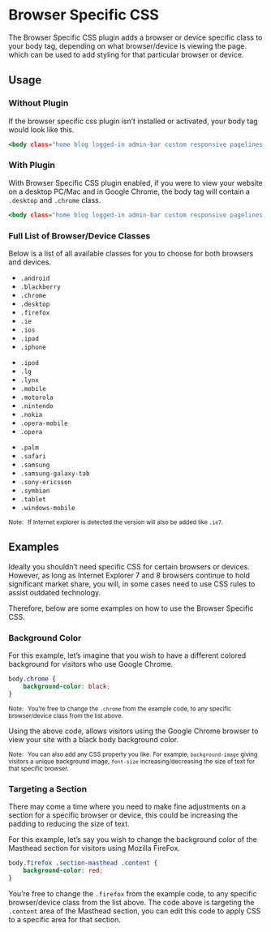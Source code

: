 # Browser Specific CSS #

The Browser Specific CSS plugin adds a browser or device specific class to your body tag, depending on what browser/device is viewing the page. which can be used to add styling for that particular browser or device.

## Usage ##

### Without Plugin ###

If the browser specific css plugin isn’t installed or activated, your body tag would look like this.

~~~ .html
<body class="home blog logged-in admin-bar custom responsive pagelines posts full_width ">
~~~

### With Plugin ###

With Browser Specific CSS plugin enabled, if you were to view your website on a desktop PC/Mac and in Google Chrome, the body tag will contain a `.desktop` and `.chrome` class.

~~~ .html
<body class="home blog logged-in admin-bar custom responsive pagelines posts full_width desktop chrome">
~~~

### Full List of Browser/Device Classes ###

Below is a list of all available classes for you to choose for both browsers and devices.

<div class="row">
<div class="span4 zmb">
<ul class="unstyled zmt zmb">
<li><code>.android</code></li>
<li><code>.blackberry</code></li>
<li><code>.chrome</code></li>
<li><code>.desktop</code></li>
<li><code>.firefox</code></li>
<li><code>.ie</code></li>
<li><code>.ios</code></li>
<li><code>.ipad</code></li>
<li><code>.iphone</code></li>
</ul>
</div>
<div class="span4 zmb">
<ul class="unstyled zmt zmb">
<li><code>.ipod</code></li>
<li><code>.lg</code></li>
<li><code>.lynx</code></li>
<li><code>.mobile</code></li>
<li><code>.motorola</code></li>
<li><code>.nintendo</code></li>
<li><code>.nokia</code></li>
<li><code>.opera-mobile</code></li>
<li><code>.opera</code></li>
</ul>
</div>
<div class="span4 zmb">
<ul class="unstyled zmt zmb">
<li><code>.palm</code></li>
<li><code>.safari</code></li>
<li><code>.samsung</code></li>
<li><code>.samsung-galaxy-tab</code></li>
<li><code>.sony-ericsson</code></li>
<li><code>.symbian</code></li>
<li><code>.tablet</code></li>
<li><code>.windows-mobile</code></li>
</ul>
</div>
</div>


<p class="zmb"><small><span class="label label-info" style="margin-right: 5px;">Note:</span> If Internet explorer is detected the version will also be added like <code>.ie7</code>.</small></p>

## Examples ##

Ideally you shouldn’t need specific CSS for certain browsers or devices. However, as long as Internet Explorer 7 and 8 browsers continue to hold significant market share, you will, in some cases need to use CSS rules to assist outdated technology.

Therefore, below are some examples on how to use the Browser Specific CSS.

### Background Color ###

For this example, let’s imagine that you wish to have a different colored background for visitors who use Google Chrome.

~~~ .css
body.chrome {
	background-color: black;
}
~~~

<p class="zmt zmb"><small><span class="label label-info" style="margin-right: 5px;">Note:</span> You’re free to change the <code>.chrome</code> from the example code, to any specific browser/device class from the list above.</small></p>

Using the above code, allows visitors using the Google Chrome browser to view your site with a black body background color.

<p class="zmt zmb"><small><span class="label label-info" style="margin-right: 5px;">Note:</span> You can also add any CSS property you like. For example, <code>background-image</code> giving visitors a unique background image, <code>font-size</code> increasing/decreasing the size of text for that specific browser. </small></p>

### Targeting a Section ###

There may come a time where you need to make fine adjustments on a section for a specific browser or device, this could be increasing the padding to reducing the size of text.

For this example, let’s say you wish to change the background color of the Masthead section for visitors using Mozilla FireFox.

~~~ .css
body.firefox .section-masthead .content {
	background-color: red;
}
~~~

You’re free to change the `.firefox` from the example code, to any specific browser/device class from the list above. The code above is targeting the `.content` area of the Masthead section, you can edit this code to apply CSS to a specific area for that section.


